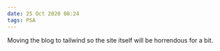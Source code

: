 ```yaml
---
date: 25 Oct 2020 08:24
tags: PSA
---
```


Moving the blog to tailwind so the site itself will be horrendous for a bit. 
